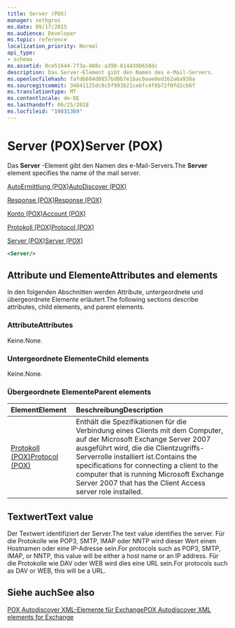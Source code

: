 ```yaml
---
title: Server (POX)
manager: sethgros
ms.date: 09/17/2015
ms.audience: Developer
ms.topic: reference
localization_priority: Normal
api_type:
- schema
ms.assetid: 0ce51644-7f3a-408c-a398-814439b658dc
description: Das Server-Element gibt den Namen des e-Mail-Servers.
ms.openlocfilehash: fafd6684d0857bd8b7e1bac0aae0ed162a6a938a
ms.sourcegitcommit: 34041125dc8c5f993b21cebfc4f8b72f0fd2cb6f
ms.translationtype: MT
ms.contentlocale: de-DE
ms.lasthandoff: 06/25/2018
ms.locfileid: "19831369"
---
```

# <a name="server-pox"></a><span data-ttu-id="8a41f-103">Server (POX)</span><span class="sxs-lookup"><span data-stu-id="8a41f-103">Server (POX)</span></span>

<span data-ttu-id="8a41f-104">Das **Server** -Element gibt den Namen des e-Mail-Servers.</span><span class="sxs-lookup"><span data-stu-id="8a41f-104">The **Server** element specifies the name of the mail server.</span></span> 
  
[<span data-ttu-id="8a41f-105">AutoErmittlung (POX)</span><span class="sxs-lookup"><span data-stu-id="8a41f-105">AutoDiscover (POX)</span></span>](autodiscover-pox.md)
  
[<span data-ttu-id="8a41f-106">Response (POX)</span><span class="sxs-lookup"><span data-stu-id="8a41f-106">Response (POX)</span></span>](response-pox.md)
  
[<span data-ttu-id="8a41f-107">Konto (POX)</span><span class="sxs-lookup"><span data-stu-id="8a41f-107">Account (POX)</span></span>](account-pox.md)
  
[<span data-ttu-id="8a41f-108">Protokoll (POX)</span><span class="sxs-lookup"><span data-stu-id="8a41f-108">Protocol (POX)</span></span>](protocol-pox.md)
  
[<span data-ttu-id="8a41f-109">Server (POX)</span><span class="sxs-lookup"><span data-stu-id="8a41f-109">Server (POX)</span></span>](server-pox.md)
  
```xml
<Server/>
```

## <a name="attributes-and-elements"></a><span data-ttu-id="8a41f-110">Attribute und Elemente</span><span class="sxs-lookup"><span data-stu-id="8a41f-110">Attributes and elements</span></span>

<span data-ttu-id="8a41f-111">In den folgenden Abschnitten werden Attribute, untergeordnete und übergeordnete Elemente erläutert.</span><span class="sxs-lookup"><span data-stu-id="8a41f-111">The following sections describe attributes, child elements, and parent elements.</span></span>
  
### <a name="attributes"></a><span data-ttu-id="8a41f-112">Attribute</span><span class="sxs-lookup"><span data-stu-id="8a41f-112">Attributes</span></span>

<span data-ttu-id="8a41f-113">Keine.</span><span class="sxs-lookup"><span data-stu-id="8a41f-113">None.</span></span>
  
### <a name="child-elements"></a><span data-ttu-id="8a41f-114">Untergeordnete Elemente</span><span class="sxs-lookup"><span data-stu-id="8a41f-114">Child elements</span></span>

<span data-ttu-id="8a41f-115">Keine.</span><span class="sxs-lookup"><span data-stu-id="8a41f-115">None.</span></span>
  
### <a name="parent-elements"></a><span data-ttu-id="8a41f-116">Übergeordnete Elemente</span><span class="sxs-lookup"><span data-stu-id="8a41f-116">Parent elements</span></span>

|<span data-ttu-id="8a41f-117">**Element**</span><span class="sxs-lookup"><span data-stu-id="8a41f-117">**Element**</span></span>|<span data-ttu-id="8a41f-118">**Beschreibung**</span><span class="sxs-lookup"><span data-stu-id="8a41f-118">**Description**</span></span>|
|:-----|:-----|
|[<span data-ttu-id="8a41f-119">Protokoll (POX)</span><span class="sxs-lookup"><span data-stu-id="8a41f-119">Protocol (POX)</span></span>](protocol-pox.md) <br/> |<span data-ttu-id="8a41f-120">Enthält die Spezifikationen für die Verbindung eines Clients mit dem Computer, auf der Microsoft Exchange Server 2007 ausgeführt wird, die die Clientzugriffs-Serverrolle installiert ist.</span><span class="sxs-lookup"><span data-stu-id="8a41f-120">Contains the specifications for connecting a client to the computer that is running Microsoft Exchange Server 2007 that has the Client Access server role installed.</span></span>  <br/> |
   
## <a name="text-value"></a><span data-ttu-id="8a41f-121">Textwert</span><span class="sxs-lookup"><span data-stu-id="8a41f-121">Text value</span></span>

<span data-ttu-id="8a41f-122">Der Textwert identifiziert der Server.</span><span class="sxs-lookup"><span data-stu-id="8a41f-122">The text value identifies the server.</span></span> <span data-ttu-id="8a41f-123">Für die Protokolle wie POP3, SMTP, IMAP oder NNTP wird dieser Wert einen Hostnamen oder eine IP-Adresse sein.</span><span class="sxs-lookup"><span data-stu-id="8a41f-123">For protocols such as POP3, SMTP, IMAP, or NNTP, this value will be either a host name or an IP address.</span></span> <span data-ttu-id="8a41f-124">Für die Protokolle wie DAV oder WEB wird dies eine URL sein.</span><span class="sxs-lookup"><span data-stu-id="8a41f-124">For protocols such as DAV or WEB, this will be a URL.</span></span>
  
## <a name="see-also"></a><span data-ttu-id="8a41f-125">Siehe auch</span><span class="sxs-lookup"><span data-stu-id="8a41f-125">See also</span></span>



[<span data-ttu-id="8a41f-126">POX Autodiscover XML-Elemente für Exchange</span><span class="sxs-lookup"><span data-stu-id="8a41f-126">POX Autodiscover XML elements for Exchange</span></span>](pox-autodiscover-xml-elements-for-exchange.md)

